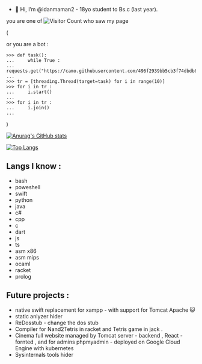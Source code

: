 - 👋 Hi, I’m @idanmaman2 - 18yo student to Bs.c (last year). 


you are one of 
![Visitor Count](https://profile-counter.glitch.me/idanmaman2/count.svg)
who saw my page 

(

or you are a bot : 
```
>>> def task():
...     while True : 
...             requests.get("https://camo.githubusercontent.com/496f2939bb5cb3f74dbdb821c20d29b52f63b943a9af4ccb5fb0a51fe8cc21f8/68747470733a2f2f70726f66696c652d636f756e7465722e676c697463682e6d652f6964616e6d616d616e322f636f756e742e737667")
... 
>>> tr = [threading.Thread(target=task) for i in range(10)] 
>>> for i in tr : 
...     i.start()
... 
>>> for i in tr : 
...     i.join()
... 

```
)


[![Anurag's GitHub stats](https://github-readme-stats.vercel.app/api?username=idanmaman2)](https://github.com/anuraghazra/github-readme-stats)
<!---
idanmaman2/idanmaman2 is a ✨ special ✨ repository because its `README.md` (this file) appears on your GitHub profile.
You can click the Preview link to take a look at your changes.
--->
[![Top Langs](https://github-readme-stats.vercel.app/api/top-langs/?username=idanmaman2&langs_count=8)](https://github.com/anuraghazra/github-readme-stats)

## Langs I know : 
* bash 
* poweshell 
* swift
* python 
* java
* c#
* cpp
* c 
* dart
* js 
* ts 
* asm x86 
* asm mips
* ocaml 
* racket
* prolog

## Future projects : 
  * native swift replacement for xampp - with support for Tomcat Apache 😺
  * static anlyzer hider 
  * ReDosstub - change the dos stub 
  * Compiler for Nand2Tetris in racket and Tetris game in jack . 
  * Cinema full website managed by Tomcat server - backend , React - fornted , and for admins phpmyadmin - deployed on Google Cloud Engine with kubernetes
  * Sysinternals tools hider  
   
